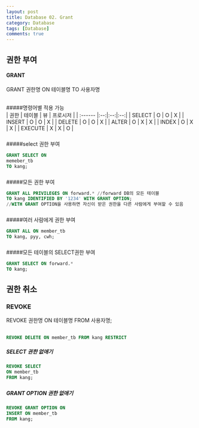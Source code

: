 ```yaml
---
layout: post
title: Database 02. Grant
category: Database
tags: [Database]
comments: true
---
```


##
## 권한 부여
#### GRANT
GRANT 권한명 ON 테이블명 TO 사용자명
##
#####명령어별 적용 가능  
| 권한 | 테이블 | 뷰 | 프로시저 |
| :------ |:--:|:--:|:--:|
| SELECT  | O | O | X |
| INSERT  | O | O | X |
| DELETE  | O | O | X |
| ALTER   | O | X | X |
| INDEX   | O | X | X |
| EXECUTE | X | X | O |
###
#####select 권한 부여
```SQL
GRANT SELECT ON
memeber_tb
TO kang;
```
###
#####모든 권한 부여
```SQL
GRANT ALL PRIVILEGES ON forward.* //forward DB의 모든 테이블
TO kang IDENTIFIED BY '1234' WITH GRANT OPTION;
//WITH GRANT OPTION을 사용하면 자신이 받은 권한을 다른 사람에게 부여할 수 있음
```
###
#####여러 사람에게 권한 부여
```SQL
GRANT ALL ON member_tb
TO kang, pyy, cwh;
```
###
#####모든 테이블의 SELECT권한 부여
```SQL
GRANT SELECT ON forward.*
TO kang;
```
##
## 권한 취소
### REVOKE
  REVOKE 권한명
  ON 테이블명
  FROM 사용자명;
##
```SQL
REVOKE DELETE ON member_tb FROM kang RESTRICT
```
##### SELECT 권한 없애기
```SQL
REVOKE SELECT
ON member_tb
FROM kang;
```
###
##### GRANT OPTION 권한 없애기
```SQL
REVOKE GRANT OPTION ON
INSERT ON member_tb
FROM kang;
```
